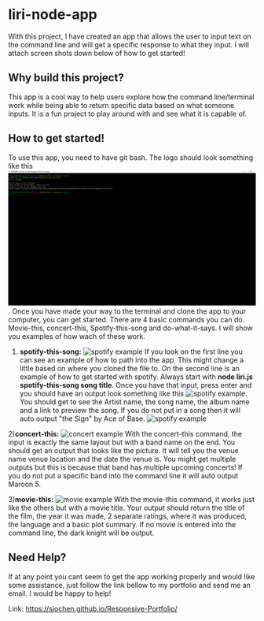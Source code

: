 # liri-node-app
With this project, I have created an app that allows the user to input text on the command line and will get a specific response to what they input. I will attach screen shots down below of how to get started!

## Why build this project?
This app is a cool way to help users explore how the command line/terminal work while being able to return specific data based on what someone inputs. It is a fun project to play around with and see what it is capable of.

## How to get started!
To use this app, you need to have git bash. The logo should look something like this ![spotify example](images/Screenshot(5).png).
Once you have made your way to the terminal and clone the app to your computer, you can get started. There are 4 basic commands you can do. Movie-this, concert-this, Spotify-this-song and do-what-it-says. I will show you examples of how wach of these work.

1) **spotify-this-song:** ![spotify example](https://raw.githubusercontent.com/images/Screenshot(2).png) If you look on the first line you can see an example of how to path into the app. This might change a little based on where you cloned the file to. On the second line is an example of how to get started with spotify. Always start with **node liri.js spotify-this-song song title**. Once you have that input, press enter and you should have an output look something like this
 ![spotify example](https://raw.githubusercontent.com/images/Screenshot(3).png). You should get to see the Artist name, the song name, the album name and a link to preview the song. If you do not put in a song then it will auto output "the Sign" by Ace of Base.  ![spotify example](https://raw.githubusercontent.com/images/Screenshot(6).png)

2)**concert-this:**  ![concert example](https://raw.githubusercontent.com/images/Screenshot(4).png) With the concert-this command, the input is exactly the same layout but with a band name on the end. You should get an output that looks like the picture. It will tell you the venue name venue location and the date the venue is. You might get multiple outputs but this is because that band has multiple upcoming concerts! If you do not put a specific band into the command line it will auto output Maroon 5.

3)**movie-this:**  ![movie example](https://raw.githubusercontent.com/images/Screenshot(7).png) With the movie-this command, it works just like the others but with a movie title. Your output should return the title of the film, the year it was made, 2 separate ratings, where it was produced, the language and a basic plot summary. If no movie is entered into the command line, the dark knight will be output.

## Need Help?

If at any point you cant seem to get the app working properly and would like some assistance, just follow the link bellow to my portfolio and send me an email. I would be happy to help!

Link: https://sjochen.github.io/Responsive-Portfolio/


